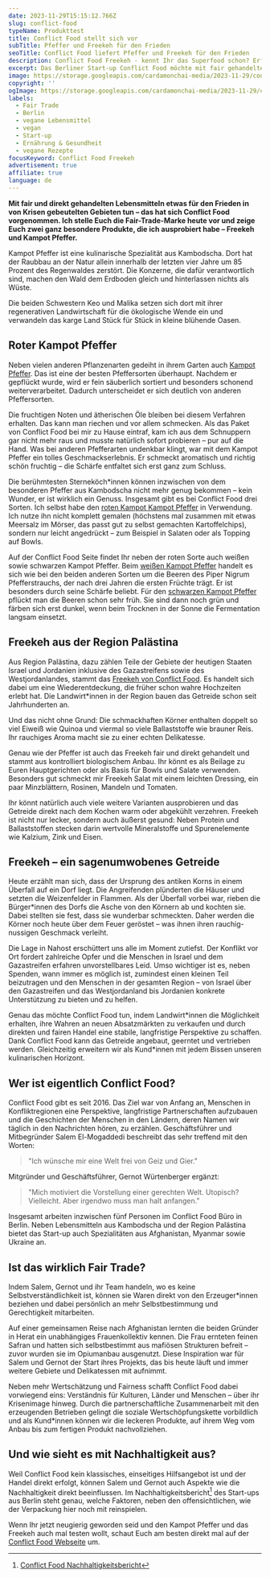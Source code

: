 ```yaml
---
date: 2023-11-29T15:15:12.766Z
slug: conflict-food
typeName: Produkttest
title: Conflict Food stellt sich vor
subTitle: Pfeffer und Freekeh für den Frieden
seoTitle: Conflict Food liefert Pfeffer und Freekeh für den Frieden
description: Conflict Food Freekeh - kennt Ihr das Superfood schon? Erfahrt hier, wie es schmeckt und wie es mit dem fairen Handel aussieht.
excerpt: Das Berliner Start-up Conflict Food möchte mit fair gehandelten Lebensmitteln aus Krisenregionen etwas für den Frieden tun. Ich habe das Trend-Food Freekeh sowie roten Pfeffer aus Kambodscha probiert und erzähle Euch hier alles darüber.
image: https://storage.googleapis.com/cardamonchai-media/2023-11-29/conflict-food-jpg-imagine-f8e8c8_a58d6f_1024_768/640.webp
copyright: ''
ogImage: https://storage.googleapis.com/cardamonchai-media/2023-11-29/conflict-food-og-jpg-imagine-e8d8c8_a28b6d_1200_628/640.webp
labels:
  - Fair Trade
  - Berlin
  - vegane Lebensmittel
  - vegan
  - Start-up
  - Ernährung & Gesundheit
  - vegane Rezepte
focusKeyword: Conflict Food Freekeh
advertisement: true
affiliate: true
language: de
---
```


**Mit fair und direkt gehandelten Lebensmitteln etwas für den Frieden in von Krisen gebeutelten Gebieten tun – das hat sich Conflict Food vorgenommen. Ich stelle Euch die Fair-Trade-Marke heute vor und zeige Euch zwei ganz besondere Produkte, die ich ausprobiert habe – Freekeh und Kampot Pfeffer.**

Kampot Pfeffer ist eine kulinarische Spezialität aus Kambodscha. Dort hat der Raubbau an der Natur allein innerhalb der letzten vier Jahre um 85 Prozent des Regenwaldes zerstört. Die Konzerne, die dafür verantwortlich sind, machen den Wald dem Erdboden gleich und hinterlassen nichts als Wüste.

Die beiden Schwestern Keo und Malika setzen sich dort mit ihrer regenerativen Landwirtschaft für die ökologische Wende ein und verwandeln das karge Land Stück für Stück in kleine blühende Oasen.

## Roter Kampot Pfeffer

Neben vielen anderen Pflanzenarten gedeiht in ihrem Garten auch [Kampot Pfeffer](https://t.adcell.com/p/click?promoId=344158&slotId=80259&param0=https%3A%2F%2Fconflictfood.com%2Fpfeffer%2F). Das ist eine der besten Pfeffersorten überhaupt. Nachdem er gepflückt wurde, wird er fein säuberlich sortiert und besonders schonend weiterverarbeitet. Dadurch unterscheidet er sich deutlich von anderen Pfeffersorten.

Die fruchtigen Noten und ätherischen Öle bleiben bei diesem Verfahren erhalten. Das kann man riechen und vor allem schmecken. Als das Paket von Conflict Food bei mir zu Hause eintraf, kam ich aus dem Schnuppern gar nicht mehr raus und musste natürlich sofort probieren – pur auf die Hand. Was bei anderen Pfefferarten undenkbar klingt, war mit dem Kampot Pfeffer ein tolles Geschmackserlebnis. Er schmeckt aromatisch und richtig schön fruchtig – die Schärfe entfaltet sich erst ganz zum Schluss.

Die berühmtesten Sterneköch\*innen können inzwischen von dem besonderen Pfeffer aus Kambodscha nicht mehr genug bekommen – kein Wunder, er ist wirklich ein Genuss. Insgesamt gibt es bei Conflict Food drei Sorten. Ich selbst habe den [roten Kampot Kampot Pfeffer](https://t.adcell.com/p/click?promoId=344158&slotId=80259&param0=https%3A%2F%2Fconflictfood.com%2Fshop%2Froter-kampot-pfeffer-paeckchen%2F) in Verwendung. Ich nutze ihn nicht komplett gemalen (höchstens mal zusammen mit etwas Meersalz im Mörser, das passt gut zu selbst gemachten Kartoffelchips), sondern nur leicht angedrückt – zum Beispiel in Salaten oder als Topping auf Bowls.

Auf der Conflict Food Seite findet Ihr neben der roten Sorte auch weißen sowie schwarzen Kampot Pfeffer. Beim [weißen Kampot Pfeffer](https://t.adcell.com/p/click?promoId=344158&slotId=80259&param0=https%3A%2F%2Fconflictfood.com%2Fshop%2Fweisser-kampot-pfeffer-paeckchen%2F) handelt es sich wie bei den beiden anderen Sorten um die Beeren des Piper Nigrum Pfefferstrauchs, der nach drei Jahren die ersten Früchte trägt. Er ist besonders durch seine Schärfe beliebt. Für den [schwarzen Kampot Pfeffer](https://t.adcell.com/p/click?promoId=344158&slotId=80259&param0=https%3A%2F%2Fconflictfood.com%2Fshop%2Fschwarzer_kampotpfeffer_paeckchen%2F) pflückt man die Beeren schon sehr früh. Sie sind dann noch grün und färben sich erst dunkel, wenn beim Trocknen in der Sonne die Fermentation langsam einsetzt.

<Gallery name="conflict-food-1" />

## Freekeh aus der Region Palästina

Aus Region Palästina, dazu zählen Teile der Gebiete der heutigen Staaten Israel und Jordanien inklusive des Gazastreifens sowie des Westjordanlandes, stammt das [Freekeh von Conflict Food](https://t.adcell.com/p/click?promoId=344158&slotId=80259&param0=https%3A%2F%2Fconflictfood.com%2Ffreekeh%2F). Es handelt sich dabei um eine Wiederentdeckung, die früher schon wahre Hochzeiten erlebt hat. Die Landwirt\*innen in der Region bauen das Getreide schon seit Jahrhunderten an.

Und das nicht ohne Grund: Die schmackhaften Körner enthalten doppelt so viel Eiweiß wie Quinoa und viermal so viele Ballaststoffe wie brauner Reis. Ihr rauchiges Aroma macht sie zu einer echten Delikatesse.

Genau wie der Pfeffer ist auch das Freekeh fair und direkt gehandelt und stammt aus kontrolliert biologischem Anbau. Ihr könnt es als Beilage zu Euren Hauptgerichten oder als Basis für Bowls und Salate verwenden. Besonders gut schmeckt mir Freekeh Salat mit einem leichten Dressing, ein paar Minzblättern, Rosinen, Mandeln und Tomaten.

Ihr könnt natürlich auch viele weitere Varianten ausprobieren und das Getreide direkt nach dem Kochen warm oder abgekühlt verzehren. Freekeh ist nicht nur lecker, sondern auch äußerst gesund: Neben Protein und Ballaststoffen stecken darin wertvolle Mineralstoffe und Spurenelemente wie Kalzium, Zink und Eisen.

## Freekeh – ein sagenumwobenes Getreide

Heute erzählt man sich, dass der Ursprung des antiken Korns in einem Überfall auf ein Dorf liegt. Die Angreifenden plünderten die Häuser und setzten die Weizenfelder in Flammen. Als der Überfall vorbei war, rieben die Bürger\*innen des Dorfs die Asche von den Körnern ab und kochten sie. Dabei stellten sie fest, dass sie wunderbar schmeckten. Daher werden die Körner noch heute über dem Feuer geröstet – was ihnen ihren rauchig-nussigen Geschmack verleiht.

Die Lage in Nahost erschüttert uns alle im Moment zutiefst. Der Konflikt vor Ort fordert zahlreiche Opfer und die Menschen in Israel und dem Gazastreifen erfahren unvorstellbares Leid. Umso wichtiger ist es, neben Spenden, wann immer es möglich ist, zumindest einen kleinen Teil beizutragen und den Menschen in der gesamten Region – von Israel über den Gazastreifen und das Westjordanland bis Jordanien konkrete Unterstützung zu bieten und zu helfen.

Genau das möchte Conflict Food tun, indem Landwirt\*innen die Möglichkeit erhalten, ihre Wahren an neuen Absatzmärkten zu verkaufen und durch direkten und fairen Handel eine stabile, langfristige Perspektive zu schaffen. Dank Conflict Food kann das Getreide angebaut, geerntet und vertrieben werden. Gleichzeitig erweitern wir als Kund\*innen mit jedem Bissen unseren kulinarischen Horizont.

## Wer ist eigentlich Conflict Food?

Conflict Food gibt es seit 2016. Das Ziel war von Anfang an, Menschen in Konfliktregionen eine Perspektive, langfristige Partnerschaften aufzubauen und die Geschichten der Menschen in den Ländern, deren Namen wir täglich in den Nachrichten hören, zu erzählen. Geschäftsführer und Mitbegründer Salem El-Mogaddedi beschreibt das sehr treffend mit den Worten:

> "Ich wünsche mir eine Welt frei von Geiz und Gier."

Mitgründer und Geschäftsführer, Gernot Würtenberger ergänzt:

> "Mich motiviert die Vorstellung einer gerechten Welt. Utopisch? Vielleicht. Aber irgendwo muss man halt anfangen."

Insgesamt arbeiten inzwischen fünf Personen im Conflict Food Büro in Berlin. Neben Lebensmitteln aus Kambodscha und der Region Palästina bietet das Start-up auch Spezialitäten aus Afghanistan, Myanmar sowie Ukraine an.

## Ist das wirklich Fair Trade?

Indem Salem, Gernot und ihr Team handeln, wo es keine Selbstverständlichkeit ist, können sie Waren direkt von den Erzeuger\*innen beziehen und dabei persönlich an mehr Selbstbestimmung und Gerechtigkeit mitarbeiten.

Auf einer gemeinsamen Reise nach Afghanistan lernten die beiden Gründer in Herat ein unabhängiges Frauenkollektiv kennen. Die Frau ernteten feinen Safran und hatten sich selbstbestimmt aus mafiösen Strukturen befreit – zuvor wurden sie im Opiumanbau ausgenutzt. Diese Inspiration war für Salem und Gernot der Start ihres Projekts, das bis heute läuft und immer weitere Gebiete und Delikatessen mit aufnimmt.

Neben mehr Wertschätzung und Fairness schafft Conflict Food dabei vorwiegend eins: Verständnis für Kulturen, Länder und Menschen – über ihr Krisenimage hinweg. Durch die partnerschaftliche Zusammenarbeit mit den erzeugenden Betrieben gelingt die soziale Wertschöpfungskette vorbildlich und als Kund\*innen können wir die leckeren Produkte, auf ihrem Weg vom Anbau bis zum fertigen Produkt nachvollziehen.

## Und wie sieht es mit Nachhaltigkeit aus?

Weil Conflict Food kein klassisches, einseitiges Hilfsangebot ist und der Handel direkt erfolgt, können Salem und Gernot auch Aspekte wie die Nachhaltigkeit direkt beeinflussen. Im Nachhaltigkeitsbericht[^1] des Start-ups aus Berlin steht genau, welche Faktoren, neben den offensichtlichen, wie der Verpackung hier noch mit reinspielen.

Wenn Ihr jetzt neugierig geworden seid und den Kampot Pfeffer und das Freekeh auch mal testen wollt, schaut Euch am besten direkt mal auf der [Conflict Food Webseite](https://t.adcell.com/p/click?promoId=344158&slotId=80259&param0=https%3A%2F%2Fconflictfood.com%2F) um.

<Gallery name="conflict-food-2" />

[^1]: [Conflict Food Nachhaltigkeitsbericht](https://t.adcell.com/p/click?promoId=344158&slotId=80259&param0=https%3A%2F%2Fmedia.conflictfood.com%2F2020%2F07%2FConflictfood_SozialerMehrwert.pdf)
